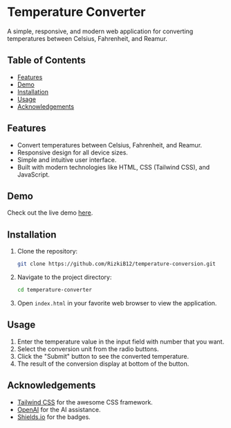 # Temperature Converter

A simple, responsive, and modern web application for converting temperatures between Celsius, Fahrenheit, and Reamur.

## Table of Contents

- [Features](#features)
- [Demo](#demo)
- [Installation](#installation)
- [Usage](#usage)
- [Acknowledgements](#acknowledgements)

## Features

- Convert temperatures between Celsius, Fahrenheit, and Reamur.
- Responsive design for all device sizes.
- Simple and intuitive user interface.
- Built with modern technologies like HTML, CSS (Tailwind CSS), and JavaScript.

## Demo

Check out the live demo [here](https://johndoe.github.io/temperature-converter).

## Installation

1. Clone the repository:
   ```sh
   git clone https://github.com/RizkiB12/temperature-conversion.git
   ```
2. Navigate to the project directory:
   ```sh
   cd temperature-converter
   ```
3. Open `index.html` in your favorite web browser to view the application.

## Usage

1. Enter the temperature value in the input field with number that you want.
2. Select the conversion unit from the radio buttons.
3. Click the "Submit" button to see the converted temperature.
4. The result of the conversion display at bottom of the button.

## Acknowledgements

- [Tailwind CSS](https://tailwindcss.com) for the awesome CSS framework.
- [OpenAI](https://openai.com) for the AI assistance.
- [Shields.io](https://shields.io) for the badges.
